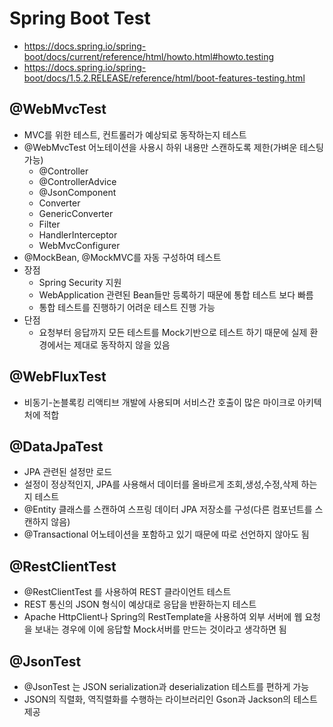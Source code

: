 # Spring Boot Test

- https://docs.spring.io/spring-boot/docs/current/reference/html/howto.html#howto.testing
- https://docs.spring.io/spring-boot/docs/1.5.2.RELEASE/reference/html/boot-features-testing.html


## @WebMvcTest
* MVC를 위한 테스트, 컨트롤러가 예상되로 동작하는지 테스트
* @WebMvcTest 어노테이션을 사용시 하위 내용만 스캔하도록 제한(가벼운 테스팅 가능)
  - @Controller
  - @ControllerAdvice
  - @JsonComponent
  - Converter
  - GenericConverter
  - Filter
  - HandlerInterceptor
  - WebMvcConfigurer
* @MockBean, @MockMVC를 자동 구성하여 테스트
* 장점
  - Spring Security 지원
  - WebApplication 관련된 Bean들만 등록하기 때문에 통합 테스트 보다 빠름
  - 통합 테스트를 진행하기 어려운 테스트 진행 가능
* 단점
  - 요청부터 응답까지 모든 테스트를 Mock기반으로 테스트 하기 때문에 실제 환경에서는 제대로 동작하지 않을 있음

## @WebFluxTest
* 비동기-논블록킹 리액티브 개발에 사용되며 서비스간 호출이 많은 마이크로 아키텍처에 적합


## @DataJpaTest
* JPA 관련된 설정만 로드
* 설정이 정상적인지, JPA를 사용해서 데이터를 올바르게 조회,생성,수정,삭제 하는지 테스트
* @Entity 클래스를 스캔하여 스프링 데이터 JPA 저장소를 구성(다른 컴포넌트를 스캔하지 않음)
* @Transactional 어노테이션을 포함하고 있기 때문에 따로 선언하지 않아도 됨

## @RestClientTest
* @RestClientTest 를 사용하여 REST 클라이언트 테스트
* REST 통신의 JSON 형식이 예상대로 응답을 반환하는지 테스트
* Apache HttpClient나 Spring의 RestTemplate을 사용하여 외부 서버에 웹 요청을 보내는 경우에 이에 응답할 Mock서버를 만드는 것이라고 생각하면 됨

## @JsonTest
* @JsonTest 는 JSON serialization과 deserialization 테스트를 편하게 가능
* JSON의 직렬화, 역직렬화를 수행하는 라이브러리인 Gson과 Jackson의 테스트 제공
